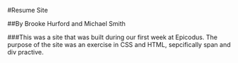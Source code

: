 #Resume Site

##By Brooke Hurford and Michael Smith

###This was a site that was built during our first week at Epicodus. The 
purpose of the site was an exercise in CSS and HTML, sepcifically span and
div practive. 
